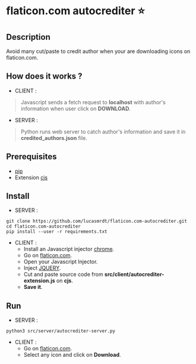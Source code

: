 # flaticon.com autocrediter :star:

## Description
Avoid many cut/paste to credit author when your are downloading icons on flaticon.com.

## How does it works ?
+ CLIENT :
> Javascript sends a fetch request to **localhost** with author's information when user click on **DOWNLOAD**.

+ SERVER :
> Python runs web server to catch author's information and save it in **credited_authors.json** file.


## Prerequisites
+ [pip](https://pypi.org/project/pip/)
+ Extension [cjs](https://chrome.google.com/webstore/detail/custom-javascript-for-web/poakhlngfciodnhlhhgnaaelnpjljija?hl=en)

## Install
+ SERVER :
```
git clone https://github.com/lucasmrdt/flaticon.com-autocrediter.git
cd flaticon.com-autocrediter
pip install --user -r requirements.txt
```

+ CLIENT :
  * Install an Javascript injector [chrome](https://chrome.google.com/webstore/detail/custom-javascript-for-web/poakhlngfciodnhlhhgnaaelnpjljija?hl=en).
  * Go on [flaticon.com](https://www.flaticon.com/).
  * Open your Javascript Injector.
  * Inject [JQUERY](https://ajax.googleapis.com/ajax/libs/jquery/3.3.1/jquery.min.js).
  * Cut and paste source code from **src/client/autocrediter-extension.js** on **cjs**.
  * **Save it**.

## Run
+ SERVER :
```
python3 src/server/autocrediter-server.py
```

+ CLIENT :
  * Go on [flaticon.com](https://www.flaticon.com/).
  * Select any icon and click on **Download**.
